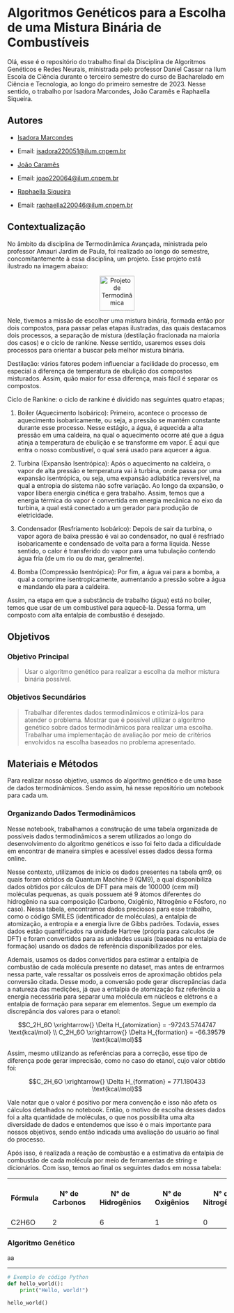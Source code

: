 # Algoritmos Genéticos para a Escolha de uma Mistura Binária de Combustíveis

Olá, esse é o repositório do trabalho final da Disciplina de Algoritmos Genéticos e Redes Neurais, ministrada pelo professor Daniel Cassar na Ilum Escola de Ciência durante o terceiro semestre do curso de Bacharelado em Ciência e Tecnologia, ao longo do primeiro semestre de 2023. Nesse sentido, o trabalho por Isadora Marcondes, Joâo Caramês e Raphaella Siqueira.

## Autores

- [Isadora Marcondes](https://github.com/isadoramarcondes)
- Email: isadora220051@ilum.cnpem.br

- [João Caramês](https://github.com/JoaoCarames)
- Email: joao220064@ilum.cnpem.br

- [Raphaella Siqueira](https://github.com/raphaella220046)
- Email: raphaella220046@ilum.cnpem.br

## Contextualização

No âmbito da disciplina de Termodinâmica Avançada, ministrada pelo professor Amauri Jardim de Paula, foi realizado ao longo do semestre, concomitantemente à essa disciplina, um projeto. Esse projeto está ilustrado na imagem abaixo:

<p align="center">
  <img src="https://github.com/isadoramarcondes/Trabalho_Redes/tree/main/Figuras%20Readme" alt="Projeto de Termodinâmica" width="80" height="80">
</p>

Nele, tivemos a missão de escolher uma mistura binária, formada então por dois compostos, para passar pelas etapas ilustradas, das quais destacamos dois processos, a separação de mistura (destilação fracionada na maioria dos casos) e o ciclo de rankine. Nesse sentido, usaremos esses dois processos para orientar a buscar pela melhor mistura binária.

Destilação: vários fatores podem influenciar a facilidade do processo, em especial a diferença de temperatura de ebulição dos compostos misturados. Assim, quão maior for essa diferença, mais fácil é separar os compostos.

Ciclo de Rankine: o ciclo de rankine é dividido nas seguintes quatro etapas;

1. Boiler (Aquecimento Isobárico):
Primeiro, acontece o processo de aquecimento isobaricamente, ou seja, a pressão se mantém constante durante esse processo. Nesse estágio, a água, é aquecida a alta pressão em uma caldeira, na qual o aquecimento ocorre até que a água atinja a temperatura de ebulição e se transforme em vapor. É aqui que entra o nosso combustível, o qual será usado para aquecer a água.

2. Turbina (Expansão Isentrópica):
Após o aquecimento na caldeira, o vapor de alta pressão e temperatura vai à turbina, onde passa por uma expansão isentrópica, ou seja, uma expansão adiabática reversível, na qual a entropia do sistema não sofre variação. Ao longo da expansão, o vapor libera energia cinética e gera trabalho. Assim, temos que a energia térmica do vapor é convertida em energia mecânica no eixo da turbina, a qual está conectado a um gerador para produção de eletricidade.

3. Condensador (Resfriamento Isobárico):
Depois de sair da turbina, o vapor agora de baixa pressão é vai ao condensador, no qual é resfriado isobaricamente e condensado de volta para a forma líquida. Nesse sentido, o calor é transferido do vapor para uma tubulação contendo água fria (de um rio ou do mar, geralmente).

4. Bomba (Compressão Isentrópica):
Por fim, a água vai para a bomba, a qual a comprime isentropicamente, aumentando a pressão sobre a água e mandando ela para a caldeira.

Assim, na etapa em que a substância de trabalho (água) está no boiler, temos que usar de um combustível para aquecê-la. Dessa forma, um composto com alta entalpia de combustão é desejado.

## Objetivos

### Objetivo Principal

> Usar o algoritmo genético para realizar a escolha da melhor mistura binária possível.

### Objetivos Secundários

> Trabalhar diferentes dados termodinâmicos e otimizá-los para atender o problema.
> Mostrar que é possível utilizar o algoritmo genético sobre dados termodinâmicos para realizar uma escolha.
> Trabalhar uma implementação de avaliação por meio de critérios envolvidos na escolha baseados no problema apresentado.

## Materiais e Métodos

Para realizar nosso objetivo, usamos do algoritmo genético e de uma base de dados termodinâmicos. Sendo assim, há nesse repositório um notebook para cada um.

### Organizando Dados Termodinâmicos

Nesse notebook, trabalhamos a construção de uma tabela organizada de possíveis dados termodinâmicos a serem utilizados ao longo do desenvolvimento do algoritmo genéticos e isso foi feito dada a dificuldade em encontrar de maneira simples e acessível esses dados dessa forma online. 

Nesse contexto, utilizamos de início os dados presentes na tabela qm9, os quais foram obtidos da Quantum Machine 9 (QM9), a qual disponibiliza dados obtidos por cálculos de DFT para mais de 100000 (cem mil) moléculas pequenas, as quais possuem até 9 átomos diferentes do hidrogênio na sua composição (Carbono, Oxigênio, Nitrogênio e Fósforo, no caso). Nessa tabela, encontramos dados preciosos para esse trabalho, como o código SMILES (identificador de moléculas), a entalpia de atomização, a entropia e a energia livre de Gibbs padrões. Todavia, esses dados estão quantificados na unidade Hartree (própria para calculos de DFT) e foram convertidos para as unidades usuais (baseadas na entalpia de formação) usando os dados de referência disponibilizados por eles.

Ademais, usamos os dados convertidos para estimar a entalpia de combustão de cada molécula presente no dataset, mas antes de entrarmos nessa parte, vale ressaltar os possíveis erros de aproximação obtidos pela conversão citada. Desse modo, a conversão pode gerar discrepâncias dada a natureza das medições, já que a entalpia de atomização faz referência a energia necessária para separar uma molécula em núcleos e elétrons e a entalpia de formação para separar em elementos. Segue um exemplo da discrepância dos valores para o etanol:

$$C_2H_6O \xrightarrow{} \Delta H_{atomization} = -97243.5744747 \text{kcal/mol} \\ C_2H_6O \xrightarrow{} \Delta H_{formation} = -66.39579 \text{kcal/mol}$$

Assim, mesmo utilizando as referências para a correção, esse tipo de diferença pode gerar imprecisão, como no caso do etanol, cujo valor obtido foi:

$$C_2H_6O \xrightarrow{} \Delta H_{formation} = 771.180433 \text{kcal/mol}$$

Vale notar que o valor é positivo por mera convenção e isso não afeta os cálculos detalhados no notebook. Então, o motivo de escolha desses dados foi a alta quantidade de moléculas, o que nos possibilita uma alta diversidade de dados e entendemos que isso é o mais importante para nossos objetivos, sendo então indicada uma avaliação do usuário ao final do processo.

Após isso, é realizada a reação de combustão e a estimativa da entalpia de combustão de cada molécula por meio de ferramentas de string e dicionários. Com isso, temos ao final os seguintes dados em nossa tabela:

<table ><tr><th>Fórmula<th><th>N° de Carbonos<th><th>N° de Hidrogênios<th><th>N° de Oxigênios<th><th>N° de Nitrogênios<th><th>N° de Fósforos<th><th>Isomeric Smiles<th><th>Smiles<th><th>Massa Molar (g/mol)<th><th>Entalpia de Combustão (kcal/mol)<th><th>Entalpia de Formação (kcal/mol)<th><th>Energia Interna (kcal)<th><th>Energia Livre de Gibbs (kcal/mol)<tr><tr>
<tr><td> C2H6O <td><td> 2 <td><td> 6 <td><td> 1 <td><td> 0 <td><td> 0 <td><td> CCO <td><td> CCO <td><td> 46.069 <td><td> 294.320086 <td><td> 771.180433 <td><td> 766.438343 <td><td> 709.349402 <td><tr> <table>

### Algoritmo Genético

aa


---

```python
# Exemplo de código Python
def hello_world():
    print("Hello, world!")

hello_world()